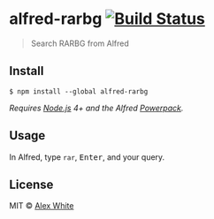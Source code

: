 # alfred-rarbg [![Build Status](https://travis-ci.org/awhite/alfred-rarbg.svg?branch=master)](https://travis-ci.org/awhite/alfred-rarbg)

> Search RARBG from Alfred


## Install

```
$ npm install --global alfred-rarbg
```

*Requires [Node.js](https://nodejs.org) 4+ and the Alfred [Powerpack](https://www.alfredapp.com/powerpack/).*


## Usage

In Alfred, type `rar`, <kbd>Enter</kbd>, and your query.


## License

MIT © [Alex White](http://alexpwhite.me)
